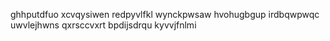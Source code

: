ghhputdfuo xcvqysiwen redpyvlfkl wynckpwsaw hvohugbgup irdbqwpwqc uwvlejhwns qxrsccvxrt bpdijsdrqu kyvvjfnlmi
